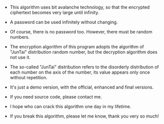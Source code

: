 * This algorithm uses bit avalanche technology, so that the encrypted ciphertext becomes very large until infinity.
* A password can be used infinitely without changing.
* Of course, there is no password too. However, there must be random numbers.
* The encryption algorithm of this program adopts the algorithm of "JunTai" distribution random number, but the decryption algorithm does not use it.
* The so-called "JunTai" distribution refers to the disorderly distribution of each number on the axis of the number, its value appears only once without repetition.

* It's just a demo version, with the official, enhanced and final versions.
* If you need source code, please contact me.
* I hope who can crack this algorithm one day in my lifetime.
* If you break this algorithm, please let me know, thank you very so much!